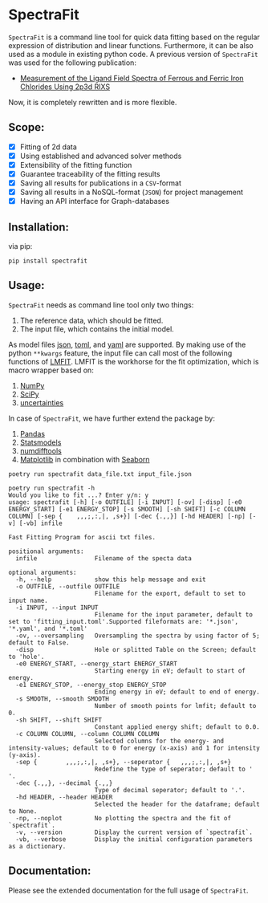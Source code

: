 # SpectraFit

`SpectraFit` is a command line tool for quick data fitting based on the regular
expression of distribution and linear functions. Furthermore, it can be also
used as a module in existing python code. A previous version of `SpectraFit` was
used for the following publication:

- [Measurement of the Ligand Field Spectra of Ferrous and Ferric Iron Chlorides Using 2p3d RIXS](https://pubs.acs.org/doi/abs/10.1021/acs.inorgchem.7b00940)

Now, it is completely rewritten and is more flexible.

## Scope:

- [x] Fitting of 2d data
- [x] Using established and advanced solver methods
- [x] Extensibility of the fitting function
- [x] Guarantee traceability of the fitting results
- [x] Saving all results for publications in a `CSV`-format
- [x] Saving all results in a NoSQL-format (`JSON`) for project management
- [x] Having an API interface for Graph-databases

## Installation:

via pip:

```shell
pip install spectrafit
```

## Usage:

`SpectraFit` needs as command line tool only two things:

1. The reference data, which should be fitted.
2. The input file, which contains the initial model.

As model files [json](https://en.wikipedia.org/wiki/JSON),
[toml](https://en.wikipedia.org/wiki/TOML), and
[yaml](https://en.wikipedia.org/wiki/YAML) are supported. By making use of the
python `**kwargs` feature, the input file can call most of the following
functions of [LMFIT](https://lmfit.github.io/lmfit-py/index.html). LMFIT is the
workhorse for the fit optimization, which is macro wrapper based on:

1. [NumPy](https://www.numpy.org/)
2. [SciPy](https://www.scipy.org/)
3. [uncertainties](https://pythonhosted.org/uncertainties/)

In case of `SpectraFit`, we have further extend the package by:

1. [Pandas](https://pandas.pydata.org/)
2. [Statsmodels](https://www.statsmodels.org/stable/index.html)
3. [numdifftools](https://github.com/pbrod/numdifftools)
4. [Matplotlib](https://matplotlib.org/) in combination with
   [Seaborn](https://seaborn.pydata.org/)

```shell
poetry run spectrafit data_file.txt input_file.json
```

```shell
poetry run spectrafit -h
Would you like to fit ...? Enter y/n: y
usage: spectrafit [-h] [-o OUTFILE] [-i INPUT] [-ov] [-disp] [-e0 ENERGY_START] [-e1 ENERGY_STOP] [-s SMOOTH] [-sh SHIFT] [-c COLUMN COLUMN] [-sep {    ,,,;,:,|, ,s+}] [-dec {.,,}] [-hd HEADER] [-np] [-v] [-vb] infile

Fast Fitting Program for ascii txt files.

positional arguments:
  infile                Filename of the specta data

optional arguments:
  -h, --help            show this help message and exit
  -o OUTFILE, --outfile OUTFILE
                        Filename for the export, default to set to input name.
  -i INPUT, --input INPUT
                        Filename for the input parameter, default to set to 'fitting_input.toml'.Supported fileformats are: '*.json', '*.yaml', and '*.toml'
  -ov, --oversampling   Oversampling the spectra by using factor of 5; default to False.
  -disp                 Hole or splitted Table on the Screen; default to 'hole'.
  -e0 ENERGY_START, --energy_start ENERGY_START
                        Starting energy in eV; default to start of energy.
  -e1 ENERGY_STOP, --energy_stop ENERGY_STOP
                        Ending energy in eV; default to end of energy.
  -s SMOOTH, --smooth SMOOTH
                        Number of smooth points for lmfit; default to 0.
  -sh SHIFT, --shift SHIFT
                        Constant applied energy shift; default to 0.0.
  -c COLUMN COLUMN, --column COLUMN COLUMN
                        Selected columns for the energy- and intensity-values; default to 0 for energy (x-axis) and 1 for intensity (y-axis).
  -sep {        ,,,;,:,|, ,s+}, --seperator {   ,,,;,:,|, ,s+}
                        Redefine the type of seperator; default to ' '.
  -dec {.,,}, --decimal {.,,}
                        Type of decimal seperator; default to '.'.
  -hd HEADER, --header HEADER
                        Selected the header for the dataframe; default to None.
  -np, --noplot         No plotting the spectra and the fit of `spectrafit`.
  -v, --version         Display the current version of `spectrafit`.
  -vb, --verbose        Display the initial configuration parameters as a dictionary.
```

## Documentation:

Please see the extended documentation for the full usage of `SpectraFit`.
